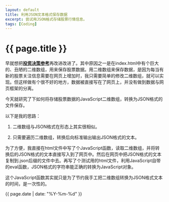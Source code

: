 ```yaml
---
layout: default
title: 利用JSON文本格式保存数据
excerpt: 尝试用JSON格式存储股票行情信息。
tags: [Coding]
---
```

{{ page.title }}
================

早就想把[**投资决策参考**](http://cfishacker.com/stock/)再改进改进了。其中原因之一是在index.html中有个巨大的、丑陋的二维数组，用来保存股票数据。用二维数组来保存数据，是因为每当有新的股票关注信息需要在网页上增加时，我只需要简单的修改二维数组，就可以实现。但这样做有个很不好的地方，数据被直接写在了网页上，并没有做到数据与网页框架的分离。

今天就研究了下如何将存储股票数据的JavaScript二维数组，转换为JSON格式的文件保存。

以下是我的思路：

1. 二维数组与JSON格式在形态上其实很相似。

2. 只需要遍历二维数组，转换后向标准输出输出JSON格式的文本。

为了方便，我直接在html文件中写了个JavaScript函数，读取二维数组，并将转换后的JSON格式的文本直接写入到了网页中。然后在网页中把JSON格式的文本复制到.json后缀的文件中去。再写了个测试用的html文件，利用JavaScript自带的eval函数，JSON格式的字符串能正确的转换为JavaScript对象。

这个JavaScript函数其实就只是为了节约我手工把二维数组转换为JSON格式文本的时间，是一次性的。

{{ page.date | date: "%Y-%m-%d" }}

